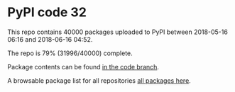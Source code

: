 # PyPI code 32

This repo contains 40000 packages uploaded to PyPI between 
2018-05-16 06:16 and 2018-06-16 04:52.

The repo is 79% (31996/40000) complete.

Package contents can be found [in the code branch](https://github.com/pypi-data/pypi-mirror-32/tree/code/packages).

A browsable package list for all repositories [all packages here](https://pypi-data.github.io/website/repositories/pypi-mirror-32).


